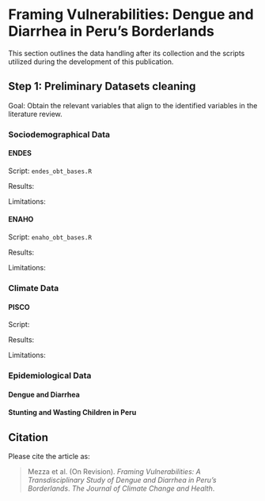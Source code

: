 # Framing Vulnerabilities: Dengue and Diarrhea in Peru’s Borderlands

This section outlines the data handling after its collection and the scripts utilized during the development of this publication. 

## Step 1: Preliminary Datasets cleaning
Goal: Obtain the relevant variables that align to the identified variables in the literature review. 

### Sociodemographical Data
#### ENDES
Script: `endes_obt_bases.R`

Results:

Limitations:

#### ENAHO
Script: `enaho_obt_bases.R`

Results:

Limitations:

### Climate Data 
#### PISCO
Script: 

Results:

Limitations:

### Epidemiological Data
#### Dengue and Diarrhea

#### Stunting and Wasting Children in Peru

## Citation

Please cite the article as:
> Mezza et al. (On Revision). *Framing Vulnerabilities: A Transdisciplinary Study of Dengue and Diarrhea in Peru’s Borderlands*. _The Journal of Climate Change and Health_.
